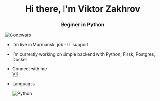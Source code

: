 <h1 align="center">Hi there, I'm Viktor Zakhrov </h1>
<h3 align="center">Beginer in Python </h3>
<p><a href="https://www.codewars.com/users/zvic81"><img src="https://www.codewars.com/users/zvic81/badges/small"  alt="Codewars"></a></p>

- I'm live in Murmansk, job - IT support </br>
- I’m currently working on simple backend with Python, Flask, Postgres, Docker </br>
- Connect   with me
  </br><a href="https://vk.com/id74658274" target="_blank">VK</a> </br><p>
- Languages
  <p><img src="https://img.shields.io/badge/python-3670A0?style=for-the-badge&logo=python&logoColor=ffdd54)" alt="Python"></p>

  
  

  <!--
**zvic81/zvic81** is a ✨ _special_ ✨ repository because its `README.md` (this file) appears on your GitHub profile.

Here are some ideas to get you started:

 🔭 I’m currently working on simple backend with Python, Flask, Postgres, Docker
- 🌱 I’m currently learning ...
- 👯 I’m looking to collaborate on ...
- 🤔 I’m looking for help with ...
- 💬 Ask me about ...
- 📫 How to reach me: ...
- 😄 Pronouns: ...
- ⚡ Fun fact: ...
-->
